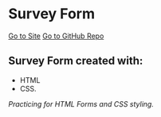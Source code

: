 # Survey Form
[Go to Site][web]
[Go to GitHub Repo][repo]
## Survey Form created with: 
 * HTML
 * CSS. 

_Practicing for HTML Forms and CSS styling._


[web]:https://smraza547.github.io/Survey_Form/
[repo]:https://github.com/smraza547/Survey_Form
